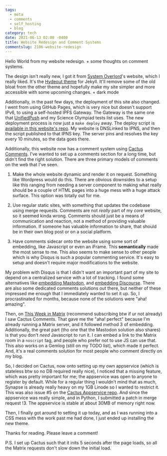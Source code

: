 ```yaml
---
tags: 
  - meta 
  - comments
  - self_hosting
  - blog
category: tech
date: 2021-06-13 02:00 -0400
title: Website Redesign and Comment Systems
commentslug: 2106-website-redesign
---
```


Hello World from my website redesign. + some thoughts on comment systems.

The design isn't really new, I got it from [System Overlord](//systemoverlord.com/)'s website, which I really liked. It's the [Hydeout theme](//fongandrew.github.io/hydeout/) for Jekyll. It'll remove some of the old bloat from the other theme and hopefully make my site simpler and more accessible with some upcoming changes. + dark mode

Additionally, in the past few days, the deployment of this site also changed. I went from using GitHub Pages, which is very nice but doesn't support IPv6, to using a self-hosted IPFS Gateway. The Gateway is the same one that [UnifiedPush](//unifiedpush.org) and my Science Olympiad tests list uses. The new deployment process is now just a `make deploy` away. The deploy script is [available in this website's repo](//github.com/karmanyaahm/karmanyaahm.github.io/blob/code/_deploy.sh). My website is DNSLinked to IPNS, and then the script published to that IPNS key. The server pins and resolves the key every 10 minutes, so the data goes there.

Additionally, this website now has a comment system using [Cactus Comments](//cactus.chat). I've wanted to set up a comments section for a long time, but didn't find the right solution. There are three primary models of comments on the web that I've seen.

1. Make the whole website dynamic and render it on request. Something like Wordpress would do this. There are obvious downsides to a setup like this ranging from needing a server component to making what really should be a couple of HTML pages into a huge mess with a huge attack surface. This option was totally out for me.

2. Use regular static sites, with something that updates the codebase using merge requests. Comments are not *really* part of my *core* website, so it seemed kinda wrong. Comments should just be a means of communication and reaction, not a method of providing valuable information. If someone has valuable information to share, that should be in their own blog post or on a social platform.

3. Have comments sidecar onto the website using some sort of embedding, like Javascript or even an iFrame. This __semantically__ made the most sense to me. This also seems to make sense to other people which is why Disqus is such a popular commenting service. It's easy to setup and doesn't require major modifications to the website.

My problem with Disqus is that I didn't want an important part of my site to depend on a centralized service with a lot of tracking. I found some alternatives like [embedding Mastodon](//carlschwan.eu), and [embedding Discourse](//meta.discourse.org/t/embedding-discourse-comments-via-javascript/31963). There are also some dedicated comments solutions out there, but neither of these impressed me enough that I immediately wanted to set it up. So, I procrastinated for months, because none of the solutions were "aha! amazing".

Then, on [This Week in Matrix](https://matrix.org/blog/category/this-week-in-matrix) (recommend subscribing btw if ur not already) I saw Cactus Comments. That gave me the "aha! perfect" because I'm already running a Matrix server, and it followed method 3 of embedding. Additionally, the great part (tho one that the Mastodon solution also shares) is that you don't *need* Javascript to run it. I can embed a link to the Matrix room in a `noscript` tag, and people who prefer not to use JS can use that. This also works on a Gemlog (still on my TODO list), which made it perfect. And, it's a real comments solution for most people who comment directly on my blog.

So, I decided on Cactus, now onto setting up my own appservice (which is stateless btw so no DB required really nice), I noticed that a missing feature, which was pretty important for me; the appservice was open to anyone to register by default. While for a regular thing I wouldn't mind that as much, Synapse is already really heavy on my 1GB Linode so I wanted to restrict it. This was also issue #5 on the [Cactus Appservice repo](https://gitlab.com/cactus-comments/cactus-appservice). And since the appservice was really simple, and in Python, I submitted a patch in merge request !3. The appservice is stable at about 30MB of memory right now.

Then, I finally got around to setting it up today, and as I was running into a CSS mess with the work past me had done, I just ended up installing the new theme.

Thanks for reading. Please leave a comment!

P.S. I set up Cactus such that it inits 5 seconds after the page loads, so all the Matrix requests don't slow down the initial load.
